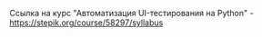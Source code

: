 Ссылка на курс "Автоматизация UI-тестирования на Python" - https://stepik.org/course/58297/syllabus
